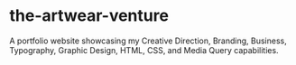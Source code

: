 # the-artwear-venture
 A portfolio website showcasing my Creative Direction, Branding, Business, Typography, Graphic Design, HTML, CSS, and Media Query capabilities. 
